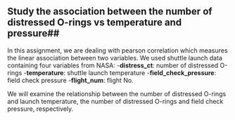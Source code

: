 ## Study the association between the number of distressed O-rings vs temperature and pressure##

In this assignment, we are dealing with pearson correlation which measures the linear association between two variables. We used shuttle launch data containing four variables from NASA:
-**distress_ct**: number of distressed O-rings
-**temperature**: shuttle launch temperature
-**field_check_pressure**: field check pressure
-**flight_num**: flight No.

We will examine the relationship between the number of distressed O-rings and launch temperature, the number of distressed O-rings and field check pressure, respectively. 

